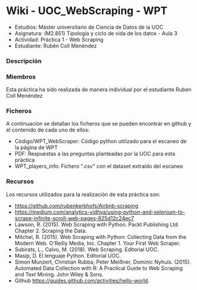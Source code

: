 # Wiki - UOC_WebScraping - WPT

- Estudios: Máster universitario de Ciencia de Datos de la UOC
- Asignatura: (M2.851) Tipología y ciclo de vida de los datos - Aula 3
- Actividad: Práctica 1 - Web Scraping
- Estudiante: Rubén Coll Menéndez

### Descripción



### Miembros

Esta práctica ha sido realizada de manera individual por el estudiante Ruben Coll Menéndez

### Ficheros

A continuación se detallan los ficheros que se pueden encontrar en github y el contenido
de cada uno de ellos:

- Código/WPT_WebScraper: Código python utilizado para el escaneo de la página de WPT
- PDF: Respuestas a las preguntas planteadas por la UOC para esta práctica
- WPT_players_info: Fichero ".csv" con el dataset extraído del escaneo

### Recursos

Los recursos utilizados para la realización de esta práctica son:

- https://github.com/rubenkerkhofs/Airbnb-scraping
- https://medium.com/analytics-vidhya/using-python-and-selenium-to-scrape-infinite-scroll-web-pages-825d12c24ec7
- Lawson, R. (2015). Web Scraping with Python. Packt Publishing Ltd. Chapter 2. Scraping the Data.
- Mitchel, R. (2015). Web Scraping with Python: Collecting Data from the Modern Web. O'Reilly Media, Inc. Chapter 1. Your First Web Scraper.
- Subirats, L., Calvo, M. (2018). Web Scraping. Editorial UOC.
- Masip, D. El lenguaje Python. Editorial UOC.
- Simon Munzert, Christian Rubba, Peter Meißner, Dominic Nyhuis. (2015). Automated Data Collection with R: A Practical Guide to Web Scraping and Text Mining. John Wiley & Sons.
- Github https://guides.github.com/activities/hello-world. 

